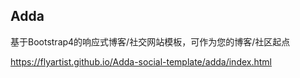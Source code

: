 

## Adda
基于Bootstrap4的响应式博客/社交网站模板，可作为您的博客/社区起点

<https://flyartist.github.io/Adda-social-template/adda/index.html>

